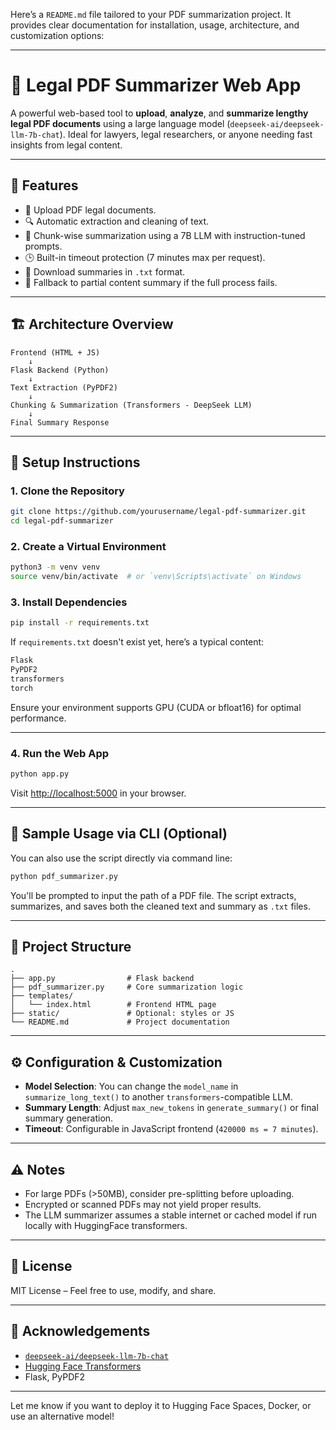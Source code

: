 Here’s a `README.md` file tailored to your PDF summarization project. It provides clear documentation for installation, usage, architecture, and customization options:

---

# 🧠 Legal PDF Summarizer Web App

A powerful web-based tool to **upload**, **analyze**, and **summarize lengthy legal PDF documents** using a large language model (`deepseek-ai/deepseek-llm-7b-chat`). Ideal for lawyers, legal researchers, or anyone needing fast insights from legal content.

---

## 📌 Features

* 📄 Upload PDF legal documents.
* 🔍 Automatic extraction and cleaning of text.
* 🤖 Chunk-wise summarization using a 7B LLM with instruction-tuned prompts.
* 🕒 Built-in timeout protection (7 minutes max per request).
* 💾 Download summaries in `.txt` format.
* 🧪 Fallback to partial content summary if the full process fails.

---

## 🏗️ Architecture Overview

```
Frontend (HTML + JS)
    ↓
Flask Backend (Python)
    ↓
Text Extraction (PyPDF2)
    ↓
Chunking & Summarization (Transformers - DeepSeek LLM)
    ↓
Final Summary Response
```

---

## 🚀 Setup Instructions

### 1. Clone the Repository

```bash
git clone https://github.com/yourusername/legal-pdf-summarizer.git
cd legal-pdf-summarizer
```

### 2. Create a Virtual Environment

```bash
python3 -m venv venv
source venv/bin/activate  # or `venv\Scripts\activate` on Windows
```

### 3. Install Dependencies

```bash
pip install -r requirements.txt
```

If `requirements.txt` doesn't exist yet, here’s a typical content:

```txt
Flask
PyPDF2
transformers
torch
```

Ensure your environment supports GPU (CUDA or bfloat16) for optimal performance.

---

### 4. Run the Web App

```bash
python app.py
```

Visit [http://localhost:5000](http://localhost:5000) in your browser.

---

## 🧪 Sample Usage via CLI (Optional)

You can also use the script directly via command line:

```bash
python pdf_summarizer.py
```

You'll be prompted to input the path of a PDF file. The script extracts, summarizes, and saves both the cleaned text and summary as `.txt` files.

---

## 📂 Project Structure

```
.
├── app.py                # Flask backend
├── pdf_summarizer.py     # Core summarization logic
├── templates/
│   └── index.html        # Frontend HTML page
├── static/               # Optional: styles or JS
└── README.md             # Project documentation
```

---

## ⚙️ Configuration & Customization

* **Model Selection**: You can change the `model_name` in `summarize_long_text()` to another `transformers`-compatible LLM.
* **Summary Length**: Adjust `max_new_tokens` in `generate_summary()` or final summary generation.
* **Timeout**: Configurable in JavaScript frontend (`420000 ms = 7 minutes`).

---

## ⚠️ Notes

* For large PDFs (>50MB), consider pre-splitting before uploading.
* Encrypted or scanned PDFs may not yield proper results.
* The LLM summarizer assumes a stable internet or cached model if run locally with HuggingFace transformers.

---

## 📜 License

MIT License – Feel free to use, modify, and share.

---

## 🙏 Acknowledgements

* [`deepseek-ai/deepseek-llm-7b-chat`](https://huggingface.co/deepseek-ai/deepseek-llm-7b-chat)
* [Hugging Face Transformers](https://github.com/huggingface/transformers)
* Flask, PyPDF2

---

Let me know if you want to deploy it to Hugging Face Spaces, Docker, or use an alternative model!
